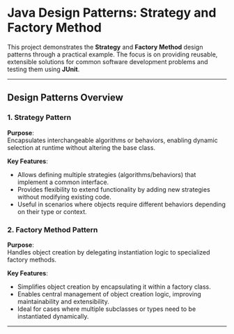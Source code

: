 # Java Design Patterns: Strategy and Factory Method

This project demonstrates the **Strategy** and **Factory Method** design patterns through a practical example. The focus is on providing reusable, extensible solutions for common software development problems and testing them using **JUnit**.

---

## Design Patterns Overview

### 1. Strategy Pattern
**Purpose**:  
Encapsulates interchangeable algorithms or behaviors, enabling dynamic selection at runtime without altering the base class.  

**Key Features**:
- Allows defining multiple strategies (algorithms/behaviors) that implement a common interface.
- Provides flexibility to extend functionality by adding new strategies without modifying existing code.
- Useful in scenarios where objects require different behaviors depending on their type or context.

### 2. Factory Method Pattern
**Purpose**:  
Handles object creation by delegating instantiation logic to specialized factory methods.  

**Key Features**:
- Simplifies object creation by encapsulating it within a factory class.
- Enables central management of object creation logic, improving maintainability and extensibility.
- Ideal for cases where multiple subclasses or types need to be instantiated dynamically.

---
